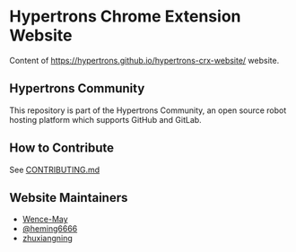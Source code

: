 # Hypertrons Chrome Extension Website

Content of https://hypertrons.github.io/hypertrons-crx-website/ website.

## Hypertrons Community

This repository is part of the Hypertrons Community, an open source robot hosting platform which supports GitHub and GitLab.

## How to Contribute

See [CONTRIBUTING.md](CONTRIBUTING.md)

## Website Maintainers

* [Wence-May](https://github.com/Wence-May)
* [@heming6666](https://github.com/heming6666/)
* [zhuxiangning](https://github.com/zhuxiangning)
